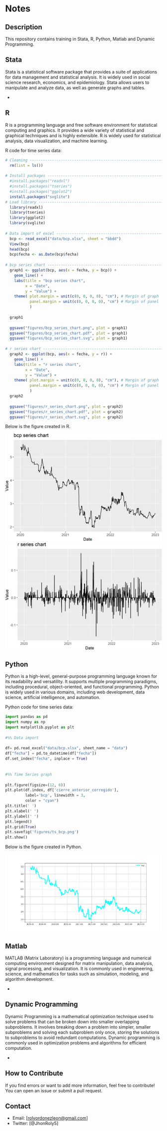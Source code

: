 # Notes

## Description
This repository contains training in Stata, R, Python, Matlab and Dynamic Programming.

## Stata
Stata is a statistical software package that provides a suite of applications for data
management and statistical analysis. It is widely used in social science research, economics, 
and epidemiology. Stata allows users to manipulate and analyze data, 
as well as generate graphs and tables.

-

## R
R is a programming language and free software environment for statistical computing and graphics.
It provides a wide variety of statistical and graphical techniques and is highly extensible. 
R is widely used for statistical analysis, data visualization, and machine learning.

R code for time series data:
```r
# Cleaning ----------------------------------------------------------------
  rm(list = ls())

# Install packages --------------------------------------------------------
  #install.packages("readxl")
  #install.packages("tseries")
  #install.packages("ggplot2")
  install.packages("svglite")
# Load library ------------------------------------------------------------
  library(readxl)
  library(tseries)
  library(ggplot2)
  library(svglite)  

# Data import of excel ----------------------------------------------------
  bcp <- read_excel("data/bcp.xlsx", sheet = "bbdd")
  View(bcp)
  head(bcp)
  bcp$fecha <- as.Date(bcp$fecha)

# bcp series chart --------------------------------------------------------
  graph1 <- ggplot(bcp, aes(x = fecha, y = bcp)) +
    geom_line() +
    labs(title = "bcp series chart",
         x = "Date",
         y = "Value") + 
    theme( plot.margin = unit(c(0, 0, 0, 0), "cm"), # Margin of graph
           panel.margin = unit(c(0, 0, 0, 0), "cm") # Margin of panel
           )
  
  graph1
  
  ggsave("figures/bcp_series_chart.png", plot = graph1)
  ggsave("figures/bcp_series_chart.pdf", plot = graph1)
  ggsave("figures/bcp_series_chart.svg", plot = graph1)
  
# r series chart ----------------------------------------------------------
  graph2 <- ggplot(bcp, aes(x = fecha, y = r)) +
    geom_line() +
    labs(title = "r series chart",
         x = "Date",
         y = "Value") + 
    theme( plot.margin = unit(c(0, 0, 0, 0), "cm"), # Margin of graph
           panel.margin = unit(c(0, 0, 0, 0), "cm") # Margin of panel
           )
  graph2
  
  ggsave("figures/r_series_chart.png", plot = graph2)
  ggsave("figures/r_series_chart.pdf", plot = graph2)
  ggsave("figures/r_series_chart.svg", plot = graph2)
```
Below is the figure created in R.

![](https://github.com/jhonrolyol/boot_camp/blob/master/r/VaR/figures/bcp_series_chart.png)
![](https://github.com/jhonrolyol/boot_camp/blob/master/r/VaR/figures/r_series_chart.png)

## Python 
Python is a high-level, general-purpose programming language known for its readability and versatility.
It supports multiple programming paradigms, including procedural, object-oriented, and functional 
programming. Python is widely used in various domains, including web development, data science,
artificial intelligence, and automation.

Python code for time series data:
```python
import pandas as pd 
import numpy as np
import matplotlib.pyplot as plt

#%% Data import 

df= pd.read_excel("data/bcp.xlsx", sheet_name = "data")
df["fecha"] = pd.to_datetime(df["fecha"])
df.set_index("fecha", inplace = True)


#%% Time Series graph
 
plt.figure(figsize=(12, 6))
plt.plot(df.index, df['cierre_anterior_corregido'],
         label='bcp', linewidth = 3, 
         color = "cyan")
plt.title(' ')
plt.xlabel(' ')
plt.ylabel(' ')
plt.legend()
plt.grid(True)
plt.savefig('figures/ts_bcp.png')
plt.show()

```
Below is the figure created in Python.

![](https://github.com/jhonrolyol/boot_camp/blob/master/python/VaR/figures/ts_bcp.png)


## Matlab 
MATLAB (Matrix Laboratory) is a programming language and numerical computing environment designed
for matrix manipulation, data analysis, signal processing, and visualization. It is commonly used
in engineering, science, and mathematics for tasks such as simulation, modeling, and algorithm development.

-

## Dynamic Programming
Dynamic Programming is a mathematical optimization technique used to solve problems that can be broken
down into smaller overlapping subproblems. It involves breaking down a problem into simpler, smaller
subproblems and solving each subproblem only once, storing the solutions to subproblems to avoid
redundant computations. Dynamic programming is commonly used in optimization problems and algorithms
for efficient computation.


-


## How to Contribute
If you find errors or want to add more information, feel free
to contribute! You can open an issue or submit a pull request.

## Contact
- Email: [rolyordonezleon@gmail.com]
- Twitter: [@JhonRoly5]
